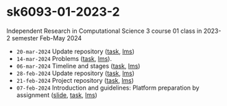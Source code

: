 # sk6093-01-2023-2
Independent Research in Computational Science 3 course 01 class in 2023-2 semester Feb-May 2024

+ `20-mar-2024` Update repository ([task](https://github.com/dudung/sk6093-01-2023-2/issues/6), [lms](https://edunex.itb.ac.id/courses/58125/preview/242686))
+ `14-mar-2024` Problems ([task](https://github.com/dudung/sk6093-01-2023-2/issues/5), [lms](https://edunex.itb.ac.id/courses/58125/preview/240923)).
+ `06-mar-2024` Timeline and stages ([task](https://github.com/dudung/sk6093-01-2023-2/issues/4), [lms](https://edunex.itb.ac.id/courses/58125/preview/237765)) 
+ `28-feb-2024` Update repository ([task](https://github.com/dudung/sk6093-01-2023-2/issues/3), [lms](https://edunex.itb.ac.id/courses/58125/preview/237158))
+ `21-feb-2024` Project repository ([task](https://github.com/dudung/sk6093-01-2023-2/issues/2), [lms](https://edunex.itb.ac.id/courses/58125/preview/235042))
+ `07-feb-2024` Introduction and guidelines: Platform preparation by assignment ([slide](https://osf.io/jyczk), [task](https://github.com/dudung/sk6093-01-2023-2/issues/1), [lms](https://edunex.itb.ac.id/courses/58125/preview/224664))

